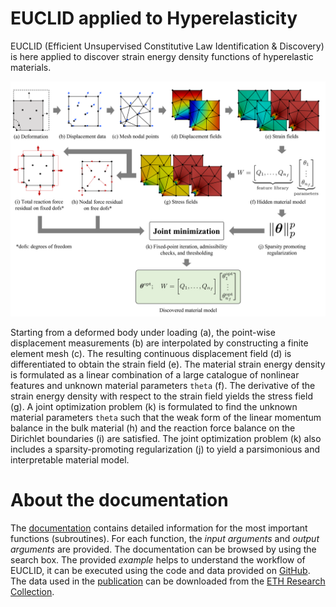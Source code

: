 # EUCLID applied to Hyperelasticity
EUCLID (Efficient Unsupervised Constitutive Law Identification & Discovery) is here applied to discover strain energy density functions of hyperelastic materials.

![Schematic of EUCLID](./mkdocs/site/img/schematics-hyperelasticity.png)

Starting from a deformed body under loading (a), the point-wise displacement measurements (b) are interpolated by constructing a finite element mesh (c).
The resulting continuous displacement field (d) is differentiated to obtain the strain field (e).
The material strain energy density is formulated as a linear combination of a large catalogue of nonlinear features and unknown material parameters `theta` (f).
The derivative of the strain energy density with respect to the strain field yields the stress field (g).
A joint optimization problem (k) is formulated to find the unknown material parameters `theta` such that the weak form of the linear momentum balance in the bulk material (h)
and the reaction force balance on the Dirichlet boundaries (i) are satisfied.
The joint optimization problem (k) also includes a sparsity-promoting regularization (j) to yield a parsimonious and interpretable material model.

# About the documentation
The <a href="https://EUCLID-code.github.io/hyperelasticity/mkdocs/site" target="_blank">documentation</a> contains detailed information for the most important functions (subroutines).
For each function, the _input arguments_ and _output arguments_ are provided.
The documentation can be browsed by using the search box.
The provided _example_ helps to understand the workflow of EUCLID, it can be executed using the code and data provided on <a href="https://github.com/EUCLID-code/hyperelasticity" target="_blank">GitHub</a>.
The data used in the [publication](https://euclid-code.github.io/hyperelasticity/mkdocs/site/publication/) can be downloaded from the <a href="https://www.research-collection.ethz.ch/handle/20.500.11850/481215" target="_blank">ETH Research Collection</a>.

